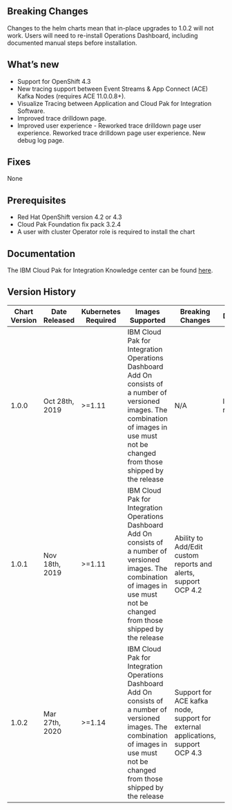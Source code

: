 ## Breaking Changes

Changes to the helm charts mean that in-place upgrades to 1.0.2 will not work.
Users will need to re-install Operations Dashboard, including documented manual steps before installation.

## What’s new 

* Support for OpenShift 4.3
* New tracing support between Event Streams & App Connect (ACE) Kafka Nodes (requires ACE 11.0.0.8+).
* Visualize Tracing between Application and Cloud Pak for Integration Software.
* Improved trace drilldown page.
* Improved user experience - Reworked trace drilldown page user experience. Reworked trace drilldown page user experience. New debug log page.


## Fixes
None

## Prerequisites
* Red Hat OpenShift version 4.2 or 4.3
* Cloud Pak Foundation fix pack 3.2.4
* A user with cluster Operator role is required to install the chart

## Documentation
The IBM Cloud Pak for Integration Knowledge center can be found [here](https://www.ibm.com/support/knowledgecenter/SSGT7J_20.1/op_dashboard.html).

## Version History
| Chart Version | Date Released   | Kubernetes Required | Images Supported                                   | Breaking Changes | Details         |
| ------------- | --------------  | ------------------- | -------------------------------------------------- | ---------------- | --------------- |
| 1.0.0         | Oct 28th, 2019  | \>=1.11             | IBM Cloud Pak for Integration Operations Dashboard Add On consists of a number of versioned images. The combination of images in use must not be changed from those shipped by the release | N/A           | Initial release |
| 1.0.1         | Nov 18th, 2019  | \>=1.11             | IBM Cloud Pak for Integration Operations Dashboard Add On consists of a number of versioned images. The combination of images in use must not be changed from those shipped by the release | Ability to Add/Edit custom reports and alerts, support OCP 4.2  |           |
| 1.0.2         | Mar 27th, 2020  | \>=1.14             | IBM Cloud Pak for Integration Operations Dashboard Add On consists of a number of versioned images. The combination of images in use must not be changed from those shipped by the release | Support for ACE kafka node, support for external applications, support OCP 4.3  |           |

